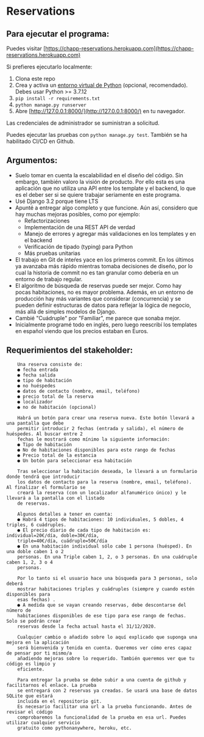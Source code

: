 # Reservations

## Para ejecutar el programa:

Puedes visitar [https://chapp-reservations.herokuapp.com](https://chapp-reservations.herokuapp.com)

Si prefieres ejecutarlo localmente:

1. Clona este repo
2. Crea y activa un [entorno virtual de Python](https://virtualenv.pypa.io/en/latest/) (opcional, recomendado). Debes usar  Python >= 3.7.12
3. `pip install -r requirements.txt`
4. `python manage.py runserver`
5. Abre [http://127.0.0.1:8000/](http://127.0.0.1:8000/) en tu navegador.

Las credenciales de administrador se suministran a solicitud.

Puedes ejecutar las pruebas con `python manage.py test`.
También se ha habilitado CI/CD en Github.

## Argumentos:

- Suelo tomar en cuenta la escalabilidad en el diseño del código. Sin embargo, también valoro la visión de producto. Por ello esta es una aplicación que no utiliza una API entre los template y el backend, lo que es el deber ser si se quiere trabajar seriamente en este programa.
- Usé Django 3.2 porque tiene LTS
- Apunté a entregar algo completo y que funcione. Aún así, considero que hay muchas mejoras posibles, como por ejemplo:
    - Refactorizaciones
    - Implementación de una REST API de verdad
    - Manejo de errores y agregar más validaciones en los templates y en el backend
    - Verificación de tipado (typing) para Python
    - Más pruebas unitarias
- El trabajo en Git de inteŕes yace en los primeros commit. En los últimos ya avanzaba más rápido mientras tomaba decisiones de diseño, por lo cual la historia de commit no es tan granular como debería en un entorno de trabajo regular.
- El algoritmo de búsqueda de reservas puede ser mejor. Como hay pocas habitaciones, no es mayor problema. Además, en un entorno de producción hay más variantes que considerar (concurrencia) y se pueden definir estructuras de datos para reflejar la lógica de negocio, más allá de simples modelos de Django.
- Cambié "Cuádruple" por "Familiar", me parece que sonaba mejor.
- Inicialmente programé todo en inglés, pero luego reescribí los templates en español viendo que los precios estaban en Euros.

## Requerimientos del stakeholder:

```
    Una reserva consiste de:
    ● fecha entrada
    ● fecha salida
    ● tipo de habitación
    ● no huéspedes
    ● datos de contacto (nombre, email, teléfono)
    ● precio total de la reserva
    ● localizador
    ● no de habitación (opcional)

    Habrá un botón para crear una reserva nueva. Este botón llevará a una pantalla que debe
    permitir introducir 2 fechas (entrada y salida), el número de huéspedes. Al buscar entre 2
    fechas le mostrará como mínimo la siguiente información:
    ● Tipo de habitación
    ● No de habitaciones disponibles para este rango de fechas
    ● Precio total de la estancia
    ● Un botón para seleccionar esa habitación

    Tras seleccionar la habitación deseada, le llevará a un formulario donde tendrá que introducir
    los datos de contacto para la reserva (nombre, email, teléfono). Al finalizar el formulario se
    creará la reserva (con un localizador alfanumérico único) y le llevará a la pantalla con el listado
    de reservas.

    Algunos detalles a tener en cuenta:
    ● Habrá 4 tipos de habitaciones: 10 individuales, 5 dobles, 4 triples, 6 cuádruples.
    ● El precio diario de cada tipo de habitación es: individual=20€/día, doble=30€/día,
    triple=40€/día, cuádruple=50€/día
    ● En una habitación individual sólo cabe 1 persona (huésped). En una doble caben 1 o 2
    personas. En una Triple caben 1, 2, o 3 personas. En una cuádruple caben 1, 2, 3 o 4
    personas.

    Por lo tanto si el usuario hace una búsqueda para 3 personas, solo deberá
    mostrar habitaciones triples y cuádruples (siempre y cuando estén disponibles para
    esas fechas) .
    ● A medida que se vayan creando reservas, debe descontarse del número de
    habitaciones disponibles de ese tipo para ese rango de fechas. Solo se podrán crear
    reservas desde la fecha actual hasta el 31/12/2020.

    Cualquier cambio o añadido sobre lo aquí explicado que suponga una mejora en la aplicación
    será bienvenida y tenida en cuenta. Queremos ver cómo eres capaz de pensar por ti mismo/a
    añadiendo mejoras sobre lo requerido. También queremos ver que tu código es limpio y
    eficiente.

    Para entregar la prueba se debe subir a una cuenta de github y facilitarnos el enlace. La prueba
    se entregará con 2 reservas ya creadas. Se usará una base de datos SQLite que estará
    incluida en el repositorio git.
    Es necesario facilitar una url a la prueba funcionando. Antes de revisar el código
    comprobaremos la funcionalidad de la prueba en esa url. Puedes utilizar cualquier servicio
    gratuito como pythonanywhere, heroku, etc.
```

